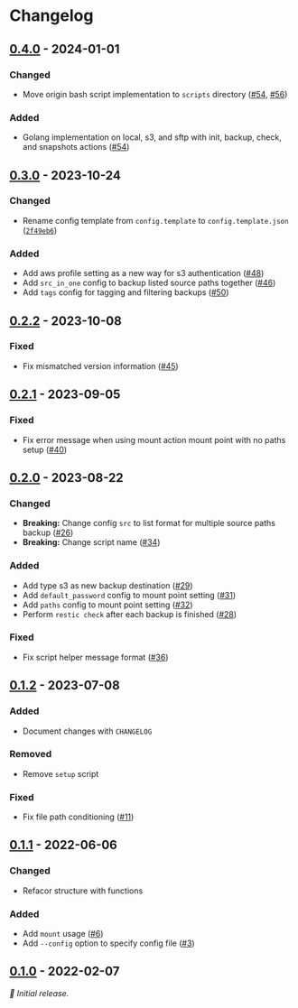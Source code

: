 # Changelog

## [0.4.0] - 2024-01-01

### Changed

- Move origin bash script implementation to `scripts` directory ([#54](https://github.com/liuminhaw/wrestic-bkp/pull/54), [#56](https://github.com/liuminhaw/wrestic-bkp/pull/56))

### Added

- Golang implementation on local, s3, and sftp with init, backup, check, and snapshots actions ([#54](https://github.com/liuminhaw/wrestic-bkp/pull/54))

## [0.3.0] - 2023-10-24

### Changed

- Rename config template from `config.template` to `config.template.json` ([`2f49eb6`](https://github.com/liuminhaw/wrestic-bkp/pull/46/commits/2f49eb6))

### Added

- Add aws profile setting as a new way for s3 authentication ([#48](https://github.com/liuminhaw/wrestic-bkp/pull/48))
- Add `src_in_one` config to backup listed source paths together ([#46](https://github.com/liuminhaw/wrestic-bkp/pull/46))
- Add `tags` config for tagging and filtering backups ([#50](https://github.com/liuminhaw/wrestic-bkp/pull/50))

## [0.2.2] - 2023-10-08

### Fixed

- Fix mismatched version information ([#45](https://github.com/liuminhaw/wrestic-bkp/pull/45))

## [0.2.1] - 2023-09-05

### Fixed

- Fix error message when using mount action mount point with no paths setup ([#40](https://github.com/liuminhaw/wrestic-bkp/pull/40))

## [0.2.0] - 2023-08-22

### Changed

- **Breaking:** Change config `src` to list format for multiple source paths backup ([#26](https://github.com/liuminhaw/wrestic-bkp/pull/26))
- **Breaking:** Change script name ([#34](https://github.com/liuminhaw/wrestic-bkp/pull/34))

### Added

- Add type s3 as new backup destination ([#29](https://github.com/liuminhaw/wrestic-bkp/pull/29))
- Add `default_password` config to mount point setting ([#31](https://github.com/liuminhaw/wrestic-bkp/pull/31))
- Add `paths` config to mount point setting ([#32](https://github.com/liuminhaw/wrestic-bkp/pull/32))
- Perform `restic check` after each backup is finished ([#28](https://github.com/liuminhaw/wrestic-bkp/pull/28))

### Fixed

- Fix script helper message format ([#36](https://github.com/liuminhaw/wrestic-bkp/pull/36))

## [0.1.2] - 2023-07-08

### Added

- Document changes with `CHANGELOG`

### Removed

- Remove `setup` script

### Fixed

- Fix file path conditioning ([#11](https://github.com/liuminhaw/restic-bkp/pull/11))

## [0.1.1] - 2022-06-06

### Changed

- Refacor structure with functions

### Added

- Add `mount` usage ([#6](https://github.com/liuminhaw/restic-bkp/pull/6))
- Add `--config` option to specify config file ([#3](https://github.com/liuminhaw/restic-bkp/pull/3))

## [0.1.0] - 2022-02-07

_:seedling: Initial release._

[0.4.0]: https://github.com/liuminhaw/wrestic-bkp/releases/tag/v0.4.0

[0.3.0]: https://github.com/liuminhaw/restic-bkp/releases/tag/v0.3.0

[0.2.2]: https://github.com/liuminhaw/wrestic-bkp/releases/tag/v0.2.2

[0.2.1]: https://github.com/liuminhaw/wrestic-bkp/releases/tag/v0.2.1

[0.2.0]: https://github.com/liuminhaw/wrestic-bkp/releases/tag/v0.2.0

[0.1.2]: https://github.com/liuminhaw/restic-bkp/releases/tag/v0.1.2

[0.1.1]: https://github.com/liuminhaw/restic-bkp/releases/tag/v0.1.1

[0.1.0]: https://github.com/liuminhaw/restic-bkp/releases/tag/v0.1.0
